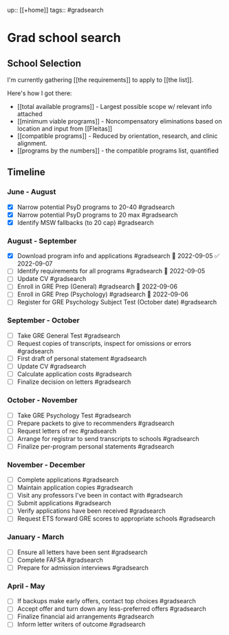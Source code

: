 ---
---
up:: [[+home]]
tags:: #gradsearch 

# Grad school search

## School Selection

I'm currently gathering [[the requirements]] to apply to [[the list]].

Here's how I got there:

- [[total available programs]] - Largest possible scope w/ relevant info attached
- [[minimum viable programs]] - Noncompensatory eliminations based on location and input from [[Fleitas]]
- [[compatible programs]] - Reduced by orientation, research, and clinic alignment.
- [[programs by the numbers]] - the compatible programs list, quantified

## Timeline

### June - August

- [x] Narrow potential PsyD programs to 20-40 #gradsearch
- [x] Narrow potential PsyD programs to 20 max #gradsearch 
- [x] Identify MSW fallbacks (to 20 cap) #gradsearch 

### August - September

- [x] Download program info and applications #gradsearch 📅 2022-09-05 ✅ 2022-09-07
- [ ] Identify requirements for all programs #gradsearch 📅 2022-09-05 
- [ ] Update CV #gradsearch 
- [ ] Enroll in GRE Prep (General) #gradsearch 📅 2022-09-06 
- [ ] Enroll in GRE Prep (Psychology) #gradsearch 📅 2022-09-06 
- [ ] Register for GRE Psychology Subject Test (October date) #gradsearch 

### September - October

- [ ] Take GRE General Test #gradsearch 
- [ ] Request copies of transcripts, inspect for omissions or errors #gradsearch 
- [ ] First draft of personal statement #gradsearch 
- [ ] Update CV #gradsearch 
- [ ] Calculate application costs #gradsearch 
- [ ] Finalize decision on letters #gradsearch 

### October - November

- [ ] Take GRE Psychology Test #gradsearch 
- [ ] Prepare packets to give to recommenders #gradsearch 
- [ ] Request letters of rec #gradsearch 
- [ ] Arrange for registrar to send transcripts to schools #gradsearch 
- [ ] Finalize per-program personal statements #gradsearch 

### November - December

- [ ] Complete applications #gradsearch 
- [ ] Maintain application copies #gradsearch 
- [ ] Visit any professors I've been in contact with #gradsearch 
- [ ] Submit applications #gradsearch 
- [ ] Verify applications have been received #gradsearch 
- [ ] Request ETS forward GRE scores to appropriate schools #gradsearch 

### January - March

- [ ] Ensure all letters have been sent #gradsearch 
- [ ] Complete FAFSA #gradsearch 
- [ ] Prepare for admission interviews #gradsearch 

### April - May

- [ ] If backups make early offers, contact top choices #gradsearch 
- [ ] Accept offer and turn down any less-preferred offers #gradsearch 
- [ ] Finalize financial aid arrangements #gradsearch 
- [ ] Inform letter writers of outcome #gradsearch 
